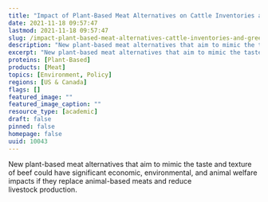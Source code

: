 ```yaml
---
title: "Impact of Plant-Based Meat Alternatives on Cattle Inventories and Greenhouse Gas Emissions"
date: 2021-11-18 09:57:47
lastmod: 2021-11-18 09:57:47
slug: /impact-plant-based-meat-alternatives-cattle-inventories-and-greenhouse-gas-emissions
description: "New plant-based meat alternatives that aim to mimic the taste and texture of beef could have significant economic, environmental, and animal welfare impacts if they replace animal-based meats and reduce livestock&nbsp;production."
excerpt: "New plant-based meat alternatives that aim to mimic the taste and texture of beef could have significant economic, environmental, and animal welfare impacts if they replace animal-based meats and reduce livestock&nbsp;production."
proteins: [Plant-Based]
products: [Meat]
topics: [Environment, Policy]
regions: [US & Canada]
flags: []
featured_image: ""
featured_image_caption: ""
resource_type: [academic]
draft: false
pinned: false
homepage: false
uuid: 10043
---
```

New plant-based meat alternatives that aim to mimic the taste and
texture of beef could have significant economic, environmental, and
animal welfare impacts if they replace animal-based meats and reduce
livestock production.
